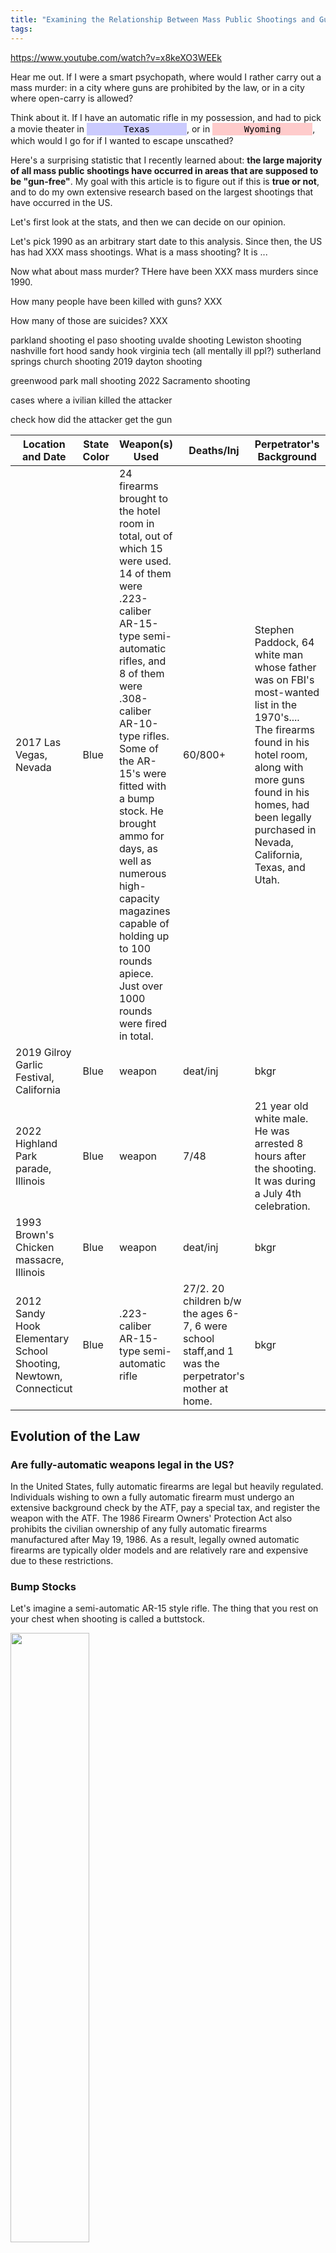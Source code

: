 ```yaml
---
title: "Examining the Relationship Between Mass Public Shootings and Gun-Free Zones in the United States"
tags:
---
```


https://www.youtube.com/watch?v=x8keXO3WEEk

Hear me out. If I were a smart psychopath, where would I rather carry out a mass murder: in a city where guns are prohibited by the law, or in a city where open-carry is allowed?

Think about it. If I have an automatic rifle in my possession, and had to pick a movie theater in <span id="cycling-words-1" style="display: inline-block; min-width: 150px; background-color: rgba(0, 0, 255, 0.2); color: black; text-align: center; padding: 2px 5px; font-family: monospace;">Texas</span>, or in <span id="cycling-words-2" style="display: inline-block; min-width: 150px; background-color: rgba(255, 0, 0, 0.2); color: black; text-align: center; padding: 2px 5px; font-family: monospace;">Wyoming</span>, which would I go for if I wanted to escape unscathed?

<script>
  document.addEventListener("DOMContentLoaded", function() {
    const words1 = ["California", "New York", "New Jersey", "Massachusetts", "Connecticut", "Hawaii", "Maryland", "Illinois", "Rhode Island", "Washington"];
    const words2 = ["Wyoming", "West Virginia", "North Dakota", "South Dakota", "Oklahoma", "Idaho", "Arkansas", "Kentucky", "Missouri", "Kansas", "Mississippi", "Arizona", "Alabama", "Tennessee"];
    let index1 = 0;
    let index2 = 0;

    function cycleWords1() {
      const element = document.getElementById("cycling-words-1");
      element.textContent = words1[index1];
      index1 = (index1 + 1) % words1.length;
    }

    function cycleWords2() {
      const element = document.getElementById("cycling-words-2");
      element.textContent = words2[index2];
      index2 = (index2 + 1) % words2.length;
    }

    setInterval(cycleWords1, 2000); // Change word every 1000ms (1 second)
    setInterval(cycleWords2, 2000);
  });
</script>

Here's a surprising statistic that I recently learned about: **the large majority of all mass public shootings have occurred in areas that are supposed to be "gun-free"**. My goal with this article is to figure out if this is **true or not**, and to do my own extensive research based on the largest shootings that have occurred in the US.

Let's first look at the stats, and then we can decide on our opinion.

Let's pick 1990 as an arbitrary start date to this analysis. Since then, the US has had XXX mass shootings. What is a mass shooting? It is ...

Now what about mass murder? THere have been XXX mass murders since 1990.

How many people have been killed with guns? XXX

How many of those are suicides? XXX



parkland shooting
el paso shooting
uvalde shooting
Lewiston shooting
nashville
fort hood
sandy hook
virginia tech (all mentally ill ppl?)
sutherland springs church shooting
2019 dayton shooting

greenwood park mall shooting
2022 Sacramento shooting

cases where a ivilian killed the attacker

check how did the attacker get the gun

| Location and Date | State Color | Weapon(s) Used | Deaths/Inj | Perpetrator's Background | Reason | How did it stop? |
| ----------- | ----------- | ----------- | ----------- | ----------- | ----------- | ----------- | 
| 2017 Las Vegas, Nevada | Blue | 24 firearms brought to the hotel room in total, out of which 15 were used. 14 of them were .223-caliber AR-15-type semi-automatic rifles, and 8 of them were .308-caliber AR-10-type rifles. Some of the AR-15's were fitted with a bump stock. He brought ammo for days, as well as numerous high-capacity magazines capable of holding up to 100 rounds apiece. Just over 1000 rounds were fired in total. | 60/800+ | Stephen Paddock, 64 white man whose father was on FBI's most-wanted list in the 1970's.... The firearms found in his hotel room, along with more guns found in his homes, had been legally purchased in Nevada, California, Texas, and Utah.| reason asd asd asd asjdkaskdbjkabskdn jkasdjka jksbdjkasjkd jkasdn jkans djknd| How did it stop ksjdbhkasbdhb ahbsdk bajksbdjk asjkdbk baskdb kasdkj |
| 2019 Gilroy Garlic Festival, California | Blue | weapon | deat/inj | bkgr | reason | How did it stop |
| 2022 Highland Park parade, Illinois | Blue | weapon | 7/48 | 21 year old white male. He was arrested 8 hours after the shooting. It was during a July 4th celebration. | reason asd asd asd asjdkaskdbjkabskdn jkasdjka jksbdjkasjkd jkasdn jkans djknd| How did it stop ksjdbhkasbdhb ahbsdk bajksbdjk asjkdbk baskdb kasdkj |
| 1993 Brown's Chicken massacre, Illinois | Blue | weapon | deat/inj | bkgr | reason | How did it stop |
| 2012 Sandy Hook Elementary School Shooting, Newtown, Connecticut | Blue | .223-caliber AR-15-type semi-automatic rifle  | 27/2. 20 children b/w the ages 6-7, 6 were school staff,and 1 was the perpetrator's mother at home. | bkgr | reason | How did it stop |


## Evolution of the Law

### Are fully-automatic weapons legal in the US?

In the United States, fully automatic firearms are legal but heavily regulated.  Individuals wishing to own a fully automatic firearm must undergo an extensive background check by the ATF, pay a special tax, and register the weapon with the ATF. The 1986 Firearm Owners' Protection Act also prohibits the civilian ownership of any fully automatic firearms manufactured after May 19, 1986. As a result, legally owned automatic firearms are typically older models and are relatively rare and expensive due to these restrictions.

### Bump Stocks

Let's imagine a semi-automatic AR-15 style rifle. The thing that you rest on your chest when shooting is called a buttstock. 

<!-- ![Buttstock on AR-15](../images/guns/Main-components-of-AR-15-rifle.jpg) -->
<img src="../images/guns/Main-components-of-AR-15-rifle.jpg" style="width: 50%;">

Simply put, a bump stock is a modified buttstock which makes it so that a semi-automatic gun could functions like an automatic one. You can watch how it [works in slow motion here](https://youtu.be/u0rwqH3YL5c?si=OX5o9jHLuRkzKoEG&t=336). Basically, while your finger stays put, the gun's recoil makes the gun move forward and backward, thus making the trigger move towards your finger.

The ATF (United States Bureau of Alcohol, Tobacco, Firearms and Explosives), which is the agency within the DOJ which, among other things, deals with investigating and preventing offenses involving firearms and explosives, ruled in 2010 that bump stocks were not a firearm part subject to regulation and allowed their sale as an unregulated firearm part.

> I must mention however, that although bump stocks were legal at a federal level, states can enact laws that are stricter than federal laws. For example, even if a type of firearm or accessory (like a bump stock) is legal under federal law, a state can choose to ban it. However, a state cannot make legal something that is prohibited by federal law. Whichever is stricter is the one that is in effect. 

Bump stocks have been illegal in California since 1990 and in New York since 2013.

Following the 2017 Las Vegas shooting, as well as the 2018 Parkland school shooting, multiple states (Massachusetts, New Jersey, Vermont, Maryland, Florida, Washington, Hawaii, Nevada, Delaware, Rhode Island and Connecticut) enacted bans on bump stocks.



The ban went into effect in 2019, by which owners of bump stocks were required to destroy them or surrender them to ATF, punishable by 10 years imprisonment and a $250,000 fine.

This is not an opinion bit by any means, but I do always want to stay open-minded and consider everyone's opinion. While I may think "okay it's pretty obvious that banning bump stocks is the right thing to do", there are [people who will disagree](https://youtu.be/PtEawt76PT8?si=g7beKuJLL1G2Kpbb&t=755). To simply say that these people are irrational is not correct in my opinion. I did briefly look into 

While banning guns and having restrictions feels like the right thing to do after all these shootings, here's the stance (from my understanding) of pro-gun people. "You can enact all the laws you want, and we as law-abiding citizens will comply, but laws are supposed to stop criminals. And criminals don't care for what the law is, that's why they're called criminals. So a gun ban only affects the law-abiding. It's that simple."







This is not an opinion piece. But it's important to remember that in the U.S., the Constitution and its 27 Amendments are a big deal. The Second Amendment, which talks about the right to have guns, is especially controversial. A lot of Americans really care about these rights and aren't keen on giving them up. And if you, after having gone through the stats below, ask yourself *"okay but why doesn't the government just ban all devices that shoot bullets out of it, that'll clearly solve the problem"*, I want you to ask yourself this simple question: 

**Do criminals follow the law?**

The answer is an astounding "no". So, at least in the short to medium term, law-abiding citizens who want to protect themselves and those around them will be at a disadvantage if they get their guns taken away from them. You could say *"well over criminals will have their guns taken away from them slowly but surely, and the streets will be gun free"*. Even if that were the case, is it fair to put law-abiding citizens at a disadvantage, even for a short period of time? If I live in a poor neighborhood, and I feel safe having my gun around, why should I be deprived of that right, while criminals will have their guns with them. Or what if I live in a remote area, where houses are miles apart from one another, and a call to the police would take them 30 minutes to arrive. If there was a law stating that guns are illegal, then I'd be a great target for criminals who know that nobody will see them, help will only be on its way in 30 minutes, and I have no weapons that will match their guns. So I need my gun.

*Okay but let's look at the UK now. They have a bunch of stabbings going on. Imagine if gun were legal, then crime there would be way worst.*

**Let's look at England for one moment.**

[View this page to see a list of all mass shootings](https://en.wikipedia.org/wiki/List_of_mass_shootings_in_the_United_Kingdom).

I will only analyze starting from the 1987 Hungerford massacre:

**1987 Hungerford massacre:** 
- Guns: Legally bought (license required) Beretta pistol, M1 carbine rifle, and an AK56 semi-auto (Chinese variant of the AK47). 
- Perpetrator: 27-year-old white male, college dropout, previously worked as a handyman and laborer. Began claiming unemployment benefits in 1986. Explanation for murder is unknown.
- How it ended: Police surrounded him in a school, where he shot himself.

**Dormers Wells High School shooting:**
- Guns: Illegally bought on the streets. Two pistols and a shotgun.
- Perpetrators: Two orthodox Sikhs part of a fundamentalist group (pro-Khalistan movement, a separatist movement for the Sikhs) who did not approve of the preachers moderate views. The preacher was the target, but then they shot at people in the crowd.
- How it ended: People at the congregation charged on them, and they got arrested and sentenced.




1996 school shooting. Have made changes to gun laws, and since then, the UK hasn't had a mass shooting. Didnt have the same amount of guns in circulation, so the problem is different.

Why is it different? Because if the US makes guns illegal now, its the law-abiding citizens that will be at a disadvantage, and the bad people will have all the guns (since they dont follow the law).



90% of americans support background checks(?)
Easy access to guns.


Here's, in my opinion, the problem with people who want to ban guns: they assume that criminals will obey the law.

Murder is illegal. Drug is also illegal. But criminals will keep doing what they do.



In the UK, anybody can own a shotgun. You submit an application, a few months later, if the background check went through, you get your license.

You have to have a gun safe, and a separate ammunition safe. Technically, the police could come whenever to make sure that these rules are followed, but in reality nobody has the time for that. The typical reasons to own one are for clay-shooting, or if you live on a farm, for vermin/pest shooting/control. There are no semi-automatic shotguns, just break action and if using pump, there must be a baffle inside to limit number of shots to 3 total (1 in the breach, 2 in the mag)

Everyone who owns a gun legally in the UK is on a gov't computer database. So if the police stops you driving for some traffic violation, it will flag you in their system that you possess firearms. All the legally attained firearms are accounted for. So when there was a guy with an AK running around shooting people, and the govt wanted to ban AKs, the gov't simply wrote to all the militray-style gun  owners "you have 3 months to hand them in". While there are illegally obtained firearms, they werent that many.

The problem with doing that in the US is that the genie is already out of the bottle. One of the core principles on which the country was founded on allowed for people who own firearms. There is no database in the US, so how do you "ban" a firearm?

Furthermore, there is a cultural difference. The American culture was based upon the common man forming militias and rising up against the british. It's ingrained in the culture. Wild west, 1800s. It wasn't called the wild west for nothing. People legitimately needed their firearms.






The facts say otherwise.  The last President of Brazil made it vastly easier for Citizens to buy guns.   The murder rate DROPPED by 28%.

Comparing America, a country with millions of guns - both legal and illegal, to other countries that don't have a lot of guns , and then drawing conclusions from your simpleton comparison, is preposterous.




1989 Monkseaton shootings | His father's double-barrelled shotgun | 1/16 (all 16 were attempts of murder, meaning he shot at all of them) | 22-year-old white male, pleaded not guilty by reason of insanity, and detained indefinitely at a mental institution. | Unknown | He got out of his car unarmed and got arrested. |
| 1999 Dunblane massacre | weapon | deat/inj | A man entered Dunblane Primary School and opened fire, killing sixteen pupils and one teacher. The shooter wounded fifteen others before committing suicide. | reason | How did it stop |
| 2012 Sandy Hook Elementary School Shooting, Newtown, Connecticut | .223-caliber AR-15-type semi-automatic rifle  | 27/2. 20 children b/w the ages 6-7, 6 were school staff,and 1 was the perpetrator's mother at home. | bkgr | reason | How did it stop |
| 2019 Gilroy Garlic Festival, California | weapon | deat/inj | bkgr | reason | How did it stop |

The 1987 Hungerford massacre led to the Firearms (Amendment) Act 1988, which banned the ownership of semi-automatic centre-fire rifles and restricted the use of shotguns with a capacity of more than three cartridges. An amnesty held following the passing of the Act amassed 48,000 firearms.

So, what's a "gun-free zone"? Basically, it's a place where you're not allowed to bring guns. This includes schools, certain public buildings, and places where special events happen.

The plan is to make a list of the big shootings in the U.S. and see if they happened in gun-free zones. I'll look at the laws and rules of each place to understand if guns were really banned there.





AUSTRALIA

https://www.youtube.com/watch?v=w2SQY0kR2V0
https://www.youtube.com/watch?v=v0aGGOK4kAM&t=584s
https://www.youtube.com/watch?v=QgOA-EtnRK8

